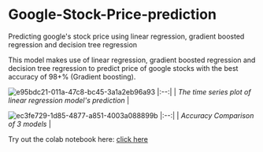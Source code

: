 # Google-Stock-Price-prediction
Predicting google's stock price using linear regression, gradient boosted regression and decision tree regression

This model makes use of linear regression, gradient boosted regression and decision tree regression to predict price of google stocks with the best accuracy of 98+% (Gradient boosting).


![e95bdc21-011a-47c8-bc45-3a1a2eb96a93](https://github.com/amritanshu19/Google-Stock-Price-prediction/assets/83136054/42f37485-7ec8-423a-bf44-637f88f7539e)
|:--:| 
| *The time series plot of linear regression model's prediction* |


![ec3fe729-1d85-4877-a851-4003a088899b](https://github.com/amritanshu19/Google-Stock-Price-prediction/assets/83136054/ceec90f8-a366-433f-bd81-55c71222fc09)
|:--:| 
| *Accuracy Comparison of 3 models* |

Try out the colab notebook here: [click here](https://colab.research.google.com/drive/1gC7_bIVTkOL73_agI7dD3hqc0iFFYTv5?usp=sharing) 
